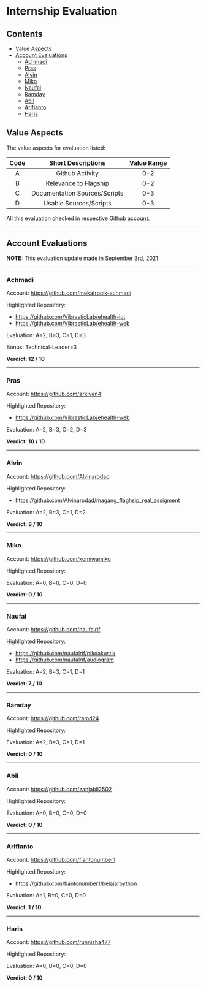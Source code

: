 # Internship Evaluation

## Contents
- [Value Aspects](https://github.com/mekatronik-achmadi/md_tutorial/blob/master/internship/task_0/evaluation.md#value-aspects)
- [Account Evaluations](https://github.com/mekatronik-achmadi/md_tutorial/blob/master/internship/task_0/evaluation.md#account-evaluations)
	+ [Achmadi](https://github.com/mekatronik-achmadi/md_tutorial/blob/master/internship/task_0/evaluation.md#achmadi)
	+ [Pras](https://github.com/mekatronik-achmadi/md_tutorial/blob/master/internship/task_0/evaluation.md#pras)
	+ [Alvin](https://github.com/mekatronik-achmadi/md_tutorial/blob/master/internship/task_0/evaluation.md#alvin)
	+ [Miko](https://github.com/mekatronik-achmadi/md_tutorial/blob/master/internship/task_0/evaluation.md#miko)
	+ [Naufal](https://github.com/mekatronik-achmadi/md_tutorial/blob/master/internship/task_0/evaluation.md#naufal)
	+ [Ramday](https://github.com/mekatronik-achmadi/md_tutorial/blob/master/internship/task_0/evaluation.md#ramday)
	+ [Abil](https://github.com/mekatronik-achmadi/md_tutorial/blob/master/internship/task_0/evaluation.md#abil)
	+ [Arifianto](https://github.com/mekatronik-achmadi/md_tutorial/blob/master/internship/task_0/evaluation.md#arifianto)
	+ [Haris](https://github.com/mekatronik-achmadi/md_tutorial/blob/master/internship/task_0/evaluation.md#haris)

## Value Aspects

The value aspects for evaluation listed:

| Code | Short Descriptions | Value Range |
|:----:|:-----------------:|:-----------:|
| A | Github Activity | 0-2 |
| B | Relevance to Flagship | 0-2 |
| C | Documentation Sources/Scripts | 0-3 |
| D | Usable Sources/Scripts | 0-3 |

All this evaluation checked in respective Github account.

---

## Account Evaluations

**NOTE:** This evaluation update made in September 3rd, 2021

---

### Achmadi

Account: https://github.com/mekatronik-achmadi

Highlighted Repository:
- https://github.com/VibrasticLab/ehealth-iot
- https://github.com/VibrasticLab/ehealth-web

Evaluation: A=2, B=3, C=1, D=3

Bonus: Technical-Leader=3

**Verdict: 12 / 10**

---

### Pras

Account: https://github.com/arkiven4

Highlighted Repository:
- https://github.com/VibrasticLab/ehealth-web

Evaluation: A=2, B=3, C=2, D=3

**Verdict: 10 / 10**

---

### Alvin

Account: https://github.com/Alvinarodad

Highlighted Repository:
- https://github.com/Alvinarodad/magang_flaghsip_real_assigment

Evaluation: A=2, B=3, C=1, D=2

**Verdict: 8 / 10**

---

### Miko

Account: https://github.com/komiwamiko

Highlighted Repository:

Evaluation: A=0, B=0, C=0, D=0

**Verdict: 0 / 10**

---

### Naufal

Account: https://github.com/naufalrif

Highlighted Repository:
- https://github.com/naufalrif/pikoakustik
- https://github.com/naufalrif/audiogram

Evaluation: A=2, B=3, C=1, D=1

**Verdict: 7 / 10**

---

### Ramday

Account: https://github.com/ramd24

Highlighted Repository:

Evaluation: A=2, B=3, C=1, D=1

**Verdict: 0 / 10**

---

### Abil

Account: https://github.com/zanjabil2502

Highlighted Repository:

Evaluation: A=0, B=0, C=0, D=0

**Verdict: 0 / 10**

---

### Arifianto

Account: https://github.com/fiantonumber1

Highlighted Repository:
- https://github.com/fiantonumber1/belajarpython

Evaluation: A=1, B=0, C=0, D=0

**Verdict: 1 / 10**

---

### Haris

Account: https://github.com/runnisha477

Highlighted Repository:

Evaluation: A=0, B=0, C=0, D=0

**Verdict: 0 / 10**
